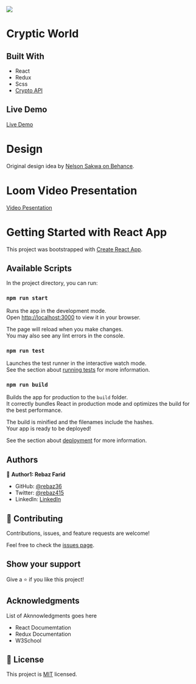 ![](https://img.shields.io/badge/Microverse-blueviolet)

# Cryptic World

## Built With
- React
- Redux
- Scss
- [Crypto API](https://api.coinstats.app/public/v1/coins/) 
## Live Demo

[Live Demo](https://rebaz36.github.io/React-Capstone/)

# Design
Original design idea by [Nelson Sakwa on Behance](https://www.behance.net/sakwadesignstudio).

# Loom Video Presentation

[Video Pesentation](https://www.loom.com/share/6ec49865b5634a4fa8e74c5d75fb49c9)

# Getting Started with React App

This project was bootstrapped with [Create React App](https://github.com/facebook/create-react-app).

## Available Scripts

In the project directory, you can run:

### `npm run start`

Runs the app in the development mode.\
Open [http://localhost:3000](http://localhost:3000) to view it in your browser.

The page will reload when you make changes.\
You may also see any lint errors in the console.

### `npm run test`

Launches the test runner in the interactive watch mode.\
See the section about [running tests](https://facebook.github.io/create-react-app/docs/running-tests) for more information.

### `npm run build`

Builds the app for production to the `build` folder.\
It correctly bundles React in production mode and optimizes the build for the best performance.

The build is minified and the filenames include the hashes.\
Your app is ready to be deployed!

See the section about [deployment](https://facebook.github.io/create-react-app/docs/deployment) for more information.

## Authors

👤 **Author1: Rebaz Farid**

- GitHub: [@rebaz36](https://github.com/rebaz36)
- Twitter: [@rebaz415](https://twitter.com/rebaz415)
- LinkedIn: [LinkedIn](https://www.linkedin.com/in/rebazf/)

## 🤝 Contributing

Contributions, issues, and feature requests are welcome!

Feel free to check the [issues page](../../issues/).

## Show your support

Give a ⭐️ if you like this project!

## Acknowledgments

List of Aknnowledgments goes here
- React Documemtation
- Redux Documentation
- W3School

## 📝 License

This project is [MIT](./LICENSE) licensed.
